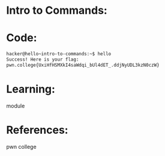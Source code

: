 # Intro to Commands:
# Code:
```bash
hacker@hello~intro-to-commands:~$ hello
Success! Here is your flag:
pwn.college{UxiHfHSMXkI4saWdqi_bUl4dET_.ddjNyUDL3kzN0czW}
```
# Learning:
 module
# References:
pwn college
